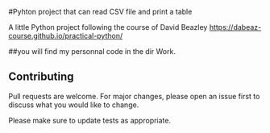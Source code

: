 #Pyhton project that can read CSV file and print a table

A little Python project following the course of David Beazley https://dabeaz-course.github.io/practical-python/

##you will find my personnal code in the dir Work.

## Contributing
Pull requests are welcome. For major changes, please open an issue first to discuss what you would like to change.

Please make sure to update tests as appropriate.

